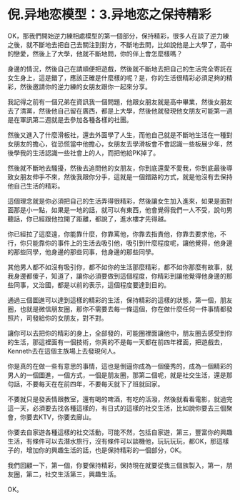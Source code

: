 # 倪.异地恋模型：3.异地恋之保持精彩

OK，那我們開始逆力練相處模型的第一個部分，保持精彩，很多人在談了逆力練之後，就不斷地去把自己去關注到對方，不斷地去問，比如說他是上大學了，高中的戀愛，然後上了大學，他就不斷地問，你的伴上會怎麼樣嗎？

身邊的情況，然後自己在請順便把遊戲，然後就不斷地去把自己的生活完全寄託在女生身上，這是錯了，應該正確是什麼樣的呢？是，你的生活很精彩必須足夠的精彩，然後邀請你的逆力練的女朋友跟你一起來分享。

我記得之前有一個兄弟在資訊我一個問題，他跟女朋友就是高中畢業，然後女朋友去了清黨，然後他自己留在廣西，都是上大學，然後他就發現他女朋友可能第一週是在軍訊第二週就是去參加各種各樣的社團。

然後又進入了什麼滑板社，還去外面學了人生，而他自己就是不斷地生活在一種對女朋友的擔心，從恐慌當中他擔心，女朋友去學滑板會不會認識一些板展少年，然後學我的生活認識一些社會上的人，而把他給PK掉了。

然後就不斷地去騷擾，然後去追問他的女朋友，你到底還愛不愛我，你到底最後導致女朋友伸手不來，然後我跟你分手，這就是一個錯路的方式，就是他沒有去保持他自己生活的精彩。

這個理念就是你必須把自己的生活弄得很精彩，然後讓女生加入進來，如果是面對面那是小一點，如果是一地的話，就可以有東西，他會覺得我們一人不受，說句男聽話，你已經跟他拉開了距離，都說了，進水樓才先得越。

你已經拉了這麼遠，你能靠什麼，你靠罵他，你靠去指責他，你靠去要求他，不行，你只能靠你的事件上的生活去吸引他，吸引到什麼程度呢，讓他覺得，他身邊的那些同學，他身邊的那些同事，他身邊的那些同學。

其他男人都不如沒有吸引你，都不如你的生活那麼精彩，都不如你那麼有故事，就我身邊都傻子，知道了，讓你必須要做到這個程度，你精彩到讓他覺得他身邊的那些同事，又治國，都是以前的表示，這個程度要達到目的。

通過三個圖進可以達到這樣的精彩的生活，保持精彩的這樣的狀態，第一個，朋友圈，也就是微信朋友圈，那你不需要去每一條這個，你在做什麼任何一件事情都發照片，司發給你的女朋友，對不對。

讓你可以去把你的精彩的身上，全部發的，可能圈裡面讓他中，朋友圈去感受到你的生活，那這裡面有一個技術，你真的不是每一天都在前四年裡面，把遊戲去，Kenneth去在這個主族場上去發現何人。

你是真的在做一些有意思的事情，這也是倒逼你成為一個優秀的，成為一個精彩的男人的一個圖進，一個方式，一個是朋友圈，那第二個呢，就是社交生活，還是那句話，不要每天在在前四年，不要每天就下了班就回家。

不要就只是發表情跟教室，還有喝的啤酒，有吃的活潑，然後就看看電影，就過完這一天，必須要去找各種這樣的，有日式的這樣的社交生活，比如說你要去三個聚會，你要去KTV，你要去廊山。

你要去自家遊各種這樣的社交活動，可能不然，包括自家遊，第三，豐富你的興趣生活，有條件可以去潛水旅行，沒有條件可以談機他，玩玩玩玩，都OK，那這樣子的，增加你的興趣生活的話，也是保持精彩的一個部分，OK。

我們回顧一下，第一個，你要保持精彩，保持現在就要從我三個族製入，第一，朋友圈，第二，社交生活第三，興趣生活。

OK。